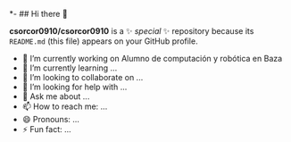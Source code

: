 *- ## Hi there 👋


**csorcor0910/csorcor0910** is a ✨ _special_ ✨ repository because its `README.md` (this file) appears on your GitHub profile.


- 🔭 I’m currently working on Alumno de computación y robótica en Baza
- 🌱 I’m currently learning ...
- 👯 I’m looking to collaborate on ...
- 🤔 I’m looking for help with ...
- 💬 Ask me about ...
- 📫 How to reach me: ...
- 😄 Pronouns: ...
- ⚡ Fun fact: ...

                   